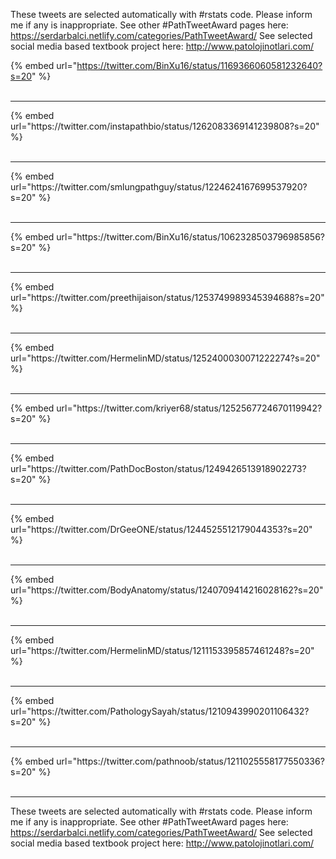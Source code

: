 

These tweets are selected automatically with #rstats code. Please inform me if any is inappropriate.
See other #PathTweetAward pages here: https://serdarbalci.netlify.com/categories/PathTweetAward/ 
See selected social media based textbook project here: http://www.patolojinotlari.com/

{% embed url="https://twitter.com/BinXu16/status/1169366060581232640?s=20" %}<br>
<br>
<hr>
{% embed url="https://twitter.com/instapathbio/status/1262083369141239808?s=20" %}<br>
<br>
<hr>
{% embed url="https://twitter.com/smlungpathguy/status/1224624167699537920?s=20" %}<br>
<br>
<hr>
{% embed url="https://twitter.com/BinXu16/status/1062328503796985856?s=20" %}<br>
<br>
<hr>
{% embed url="https://twitter.com/preethijaison/status/1253749989345394688?s=20" %}<br>
<br>
<hr>
{% embed url="https://twitter.com/HermelinMD/status/1252400030071222274?s=20" %}<br>
<br>
<hr>
{% embed url="https://twitter.com/kriyer68/status/1252567724670119942?s=20" %}<br>
<br>
<hr>
{% embed url="https://twitter.com/PathDocBoston/status/1249426513918902273?s=20" %}<br>
<br>
<hr>
{% embed url="https://twitter.com/DrGeeONE/status/1244525512179044353?s=20" %}<br>
<br>
<hr>
{% embed url="https://twitter.com/BodyAnatomy/status/1240709414216028162?s=20" %}<br>
<br>
<hr>
{% embed url="https://twitter.com/HermelinMD/status/1211153395857461248?s=20" %}<br>
<br>
<hr>
{% embed url="https://twitter.com/PathologySayah/status/1210943990201106432?s=20" %}<br>
<br>
<hr>
{% embed url="https://twitter.com/pathnoob/status/1211025558177550336?s=20" %}<br>
<br>
<hr>


These tweets are selected automatically with #rstats code. Please inform me if any is inappropriate.
See other #PathTweetAward pages here: https://serdarbalci.netlify.com/categories/PathTweetAward/ 
See selected social media based textbook project here: http://www.patolojinotlari.com/
